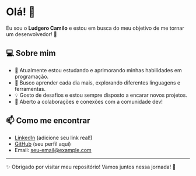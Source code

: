 # Olá! 👋

Eu sou o **Ludgero Camilo** e estou em busca do meu objetivo de me tornar um desenvolvedor! 🚀

## 💻 Sobre mim

- 🎯 Atualmente estou estudando e aprimorando minhas habilidades em programação.
- 🌱 Busco aprender cada dia mais, explorando diferentes linguagens e ferramentas.
- 💡 Gosto de desafios e estou sempre disposto a encarar novos projetos.
- 🤝 Aberto a colaborações e conexões com a comunidade dev!

## 📫 Como me encontrar

- [LinkedIn](https://www.linkedin.com) (adicione seu link real!)
- [GitHub](https://github.com/seu-usuario) (seu perfil aqui)
- Email: seu-email@example.com

---

✨ Obrigado por visitar meu repositório! Vamos juntos nessa jornada! 🚀

